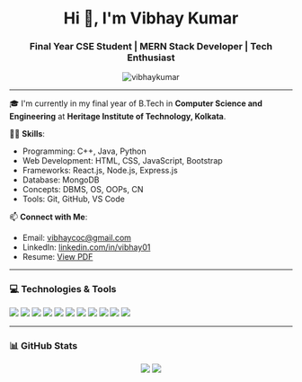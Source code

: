 <h1 align="center">Hi 👋, I'm Vibhay Kumar</h1>
<h3 align="center">Final Year CSE Student | MERN Stack Developer | Tech Enthusiast</h3>

<p align="center">
  <img src="https://komarev.com/ghpvc/?username=vibhaykumar&label=Profile%20views&color=0e75b6&style=flat" alt="vibhaykumar" />
</p>

---

🎓 I'm currently in my final year of B.Tech in **Computer Science and Engineering** at **Heritage Institute of Technology, Kolkata**.

👨‍💻 **Skills**:
- Programming: C++, Java, Python
- Web Development: HTML, CSS, JavaScript, Bootstrap
- Frameworks: React.js, Node.js, Express.js
- Database: MongoDB
- Concepts: DBMS, OS, OOPs, CN
- Tools: Git, GitHub, VS Code

📫 **Connect with Me**:
- Email: [vibhaycoc@gmail.com](mailto:vibhaykumarcoc@gmail.com)
- LinkedIn: [linkedin.com/in/vibhay01](https://www.linkedin.com/in/vibhay01)
- Resume: [View PDF](https://drive.google.com/file/d/1Sb4yqc9_ymIizQuJfb2_F3aJC0UIYImB/view?usp=drive_link)

---



### 💻 Technologies & Tools

<p>
  <img src="https://img.shields.io/badge/C%2B%2B-00599C?style=for-the-badge&logo=c%2B%2B&logoColor=white"/>
  <img src="https://img.shields.io/badge/Java-ED8B00?style=for-the-badge&logo=java&logoColor=white"/>
  <img src="https://img.shields.io/badge/Python-3776AB?style=for-the-badge&logo=python&logoColor=white"/>
  <img src="https://img.shields.io/badge/HTML5-e34c26?style=for-the-badge&logo=html5&logoColor=white"/>
  <img src="https://img.shields.io/badge/CSS3-1572B6?style=for-the-badge&logo=css3&logoColor=white"/>
  <img src="https://img.shields.io/badge/JavaScript-f7df1e?style=for-the-badge&logo=javascript&logoColor=black"/>
  <img src="https://img.shields.io/badge/React-61DAFB?style=for-the-badge&logo=react&logoColor=black"/>
  <img src="https://img.shields.io/badge/Node.js-339933?style=for-the-badge&logo=nodedotjs&logoColor=white"/>
  <img src="https://img.shields.io/badge/MongoDB-4EA94B?style=for-the-badge&logo=mongodb&logoColor=white"/>
  <img src="https://img.shields.io/badge/Bootstrap-7952B3?style=for-the-badge&logo=bootstrap&logoColor=white"/>
  <img src="https://img.shields.io/badge/Git-F05032?style=for-the-badge&logo=git&logoColor=white"/>
</p>

---

### 📊 GitHub Stats

<p align="center">
  <img src="https://github-readme-stats.vercel.app/api?username=vibhay01&show_icons=true&theme=tokyonight" />
  <img src="https://github-readme-streak-stats.herokuapp.com/?user=vibhay01&theme=tokyonight" />
</p>
